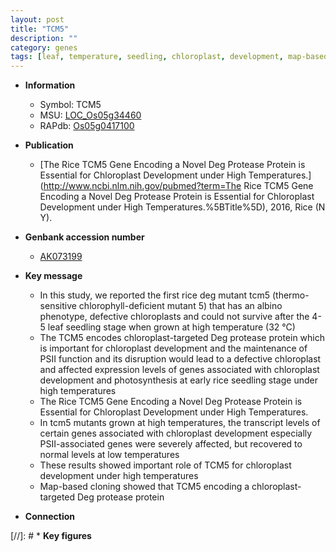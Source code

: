 ```yaml
---
layout: post
title: "TCM5"
description: ""
category: genes
tags: [leaf, temperature, seedling, chloroplast, development, map-based cloning, photosynthesis, chloroplast development]
---
```


* **Information**  
    + Symbol: TCM5  
    + MSU: [LOC_Os05g34460](http://rice.uga.edu/cgi-bin/ORF_infopage.cgi?orf=LOC_Os05g34460)  
    + RAPdb: [Os05g0417100](http://rapdb.dna.affrc.go.jp/viewer/gbrowse_details/irgsp1?name=Os05g0417100)  

* **Publication**  
    + [The Rice TCM5 Gene Encoding a Novel Deg Protease Protein is Essential for Chloroplast Development under High Temperatures.](http://www.ncbi.nlm.nih.gov/pubmed?term=The Rice TCM5 Gene Encoding a Novel Deg Protease Protein is Essential for Chloroplast Development under High Temperatures.%5BTitle%5D), 2016, Rice (N Y).

* **Genbank accession number**  
    + [AK073199](http://www.ncbi.nlm.nih.gov/nuccore/AK073199)

* **Key message**  
    + In this study, we reported the first rice deg mutant tcm5 (thermo-sensitive chlorophyll-deficient mutant 5) that has an albino phenotype, defective chloroplasts and could not survive after the 4-5 leaf seedling stage when grown at high temperature (32 °C)
    + The TCM5 encodes chloroplast-targeted Deg protease protein which is important for chloroplast development and the maintenance of PSII function and its disruption would lead to a defective chloroplast and affected expression levels of genes associated with chloroplast development and photosynthesis at early rice seedling stage under high temperatures
    + The Rice TCM5 Gene Encoding a Novel Deg Protease Protein is Essential for Chloroplast Development under High Temperatures.
    + In tcm5 mutants grown at high temperatures, the transcript levels of certain genes associated with chloroplast development especially PSII-associated genes were severely affected, but recovered to normal levels at low temperatures
    + These results showed important role of TCM5 for chloroplast development under high temperatures
    + Map-based cloning showed that TCM5 encoding a chloroplast-targeted Deg protease protein

* **Connection**  

[//]: # * **Key figures**  


